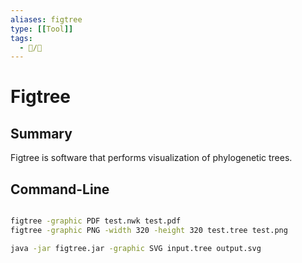 ```yaml
---
aliases: figtree
type: [[Tool]]
tags:
  - 📝/🌱 
---
```


# Figtree

## Summary

Figtree is software that performs visualization of phylogenetic trees.

## Command-Line
```bash

figtree -graphic PDF test.nwk test.pdf
figtree -graphic PNG -width 320 -height 320 test.tree test.png

java -jar figtree.jar -graphic SVG input.tree output.svg
```